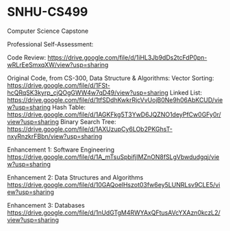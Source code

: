 # SNHU-CS499
Computer Science Capstone

Professional Self-Assessment:


Code Review:
https://drive.google.com/file/d/1iHL3Jb9dDs2tcFdP0pn-wRLrEeSmxqXW/view?usp=sharing

Original Code, from CS-300, Data Structure & Algorithms:
Vector Sorting: https://drive.google.com/file/d/1FSt-hcQRqSK3kyrp_cjQOgGWW4w7qD49/view?usp=sharing
Linked List: https://drive.google.com/file/d/1tfSDdhKwkrRjcVvUojB0Ne9h06AbKCUD/view?usp=sharing
Hash Table: https://drive.google.com/file/d/1AGKFkg5T3YwD6JQZNO1deyPfCw0GFy0r/view?usp=sharing
Binary Search Tree: https://drive.google.com/file/d/1AXUzupCy6LOb2PKGhsT-nxyRnzkrFBbn/view?usp=sharing

Enhancement 1: Software Engineering
https://drive.google.com/file/d/1A_mTsuSpbifjIMZnON8fSLgVbwdudgqj/view?usp=sharing

Enhancement 2: Data Structures and Algorithms
https://drive.google.com/file/d/10GAQoelHszot03fw6ey5LUNRLsv9CLE5/view?usp=sharing

Enhancement 3: Databases
https://drive.google.com/file/d/1nUdGTgM4RWYAxQFtusAVcYXAzn0kczL2/view?usp=sharing
